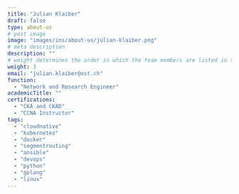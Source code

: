 ```yaml
---
title: "Julian Klaiber"
draft: false
type: about-us
# post image
image: "images/ins/about-us/julian-klaiber.png"
# meta description
description: ""
# weight determines the order in which the team members are listed in the about us page
weight: 3
email: "julian.klaiber@ost.ch"
function: 
  - "Network and Research Engineer"
academicTitle: ""
certifications:
  - "CKA and CKAD"
  - "CCNA Instructor"
tags: 
  - "cloudnative"
  - "kubernetes"
  - "docker"
  - "segmentrouting"
  - "ansible"
  - "devops"
  - "python"
  - "golang"
  - "linux"
---
```


<!-- Security Operations
General projects in the area of networking
Assistant for courses 'Computer Networks 1 & 2', 'Cloud Infrastructure' and 'Software Defined Networks' -->